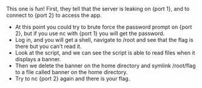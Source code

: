 This one is fun! First, they tell that the server is leaking on {port 1}, and to connect to {port 2} to access the app.

- At this point you could try to brute force the password prompt on {port 2}, but if you use nc with {port 1} you will get the password.
- Log in, and you will get a shell, navigate to /root and see that the flag is there but you can't read it.
- Look at the script, and we can see the script is able to read files when it displays a banner.
- Then we delete the banner on the home directory and symlink /root/flag to a file called banner on the home directory.
- Try to nc {port 2} again and there is your flag.
